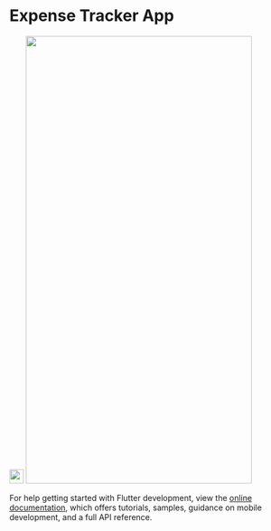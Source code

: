 # Expense Tracker App


<img src='https://imageupload.io/Ixd9CaYdGXnpe0j](https://photos.app.goo.gl/vV4Cupe2JNg5DmC57' width='25'>

<img src="https://photos.app.goo.gl/vV4Cupe2JNg5DmC57" width="400" height="790">


For help getting started with Flutter development, view the
[online documentation](https://docs.flutter.dev/), which offers tutorials,
samples, guidance on mobile development, and a full API reference.
